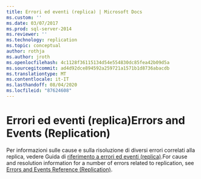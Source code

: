 ```yaml
---
title: Errori ed eventi (replica) | Microsoft Docs
ms.custom: ''
ms.date: 03/07/2017
ms.prod: sql-server-2014
ms.reviewer: ''
ms.technology: replication
ms.topic: conceptual
author: rothja
ms.author: jroth
ms.openlocfilehash: 4c1128f36115134d54e554830dc85fea42b09d5a
ms.sourcegitcommit: ad4d92dce894592a259721a1571b1d8736abacdb
ms.translationtype: MT
ms.contentlocale: it-IT
ms.lasthandoff: 08/04/2020
ms.locfileid: "87624608"
---
```

# <a name="errors-and-events-replication"></a><span data-ttu-id="4b56d-102">Errori ed eventi (replica)</span><span class="sxs-lookup"><span data-stu-id="4b56d-102">Errors and Events (Replication)</span></span>
  <span data-ttu-id="4b56d-103">Per informazioni sulle cause e sulla risoluzione di diversi errori correlati alla replica, vedere Guida di [riferimento a errori ed eventi (replica)](../errors-and-events-reference-replication.md).</span><span class="sxs-lookup"><span data-stu-id="4b56d-103">For cause and resolution information for a number of errors related to replication, see [Errors and Events Reference (Replication)](../errors-and-events-reference-replication.md).</span></span>  
  
